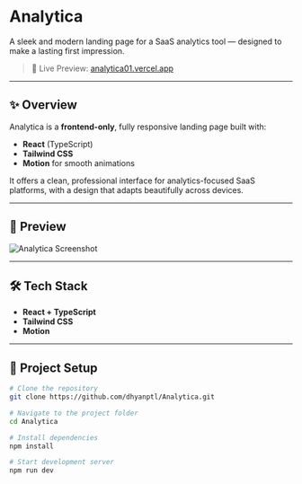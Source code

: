 # Analytica

A sleek and modern landing page for a SaaS analytics tool — designed to make a lasting first impression.

> 🚀 Live Preview: [analytica01.vercel.app](https://analytica01.vercel.app/)

---

## ✨ Overview

Analytica is a **frontend-only**, fully responsive landing page built with:

- **React** (TypeScript)
- **Tailwind CSS**
- **Motion** for smooth animations

It offers a clean, professional interface for analytics-focused SaaS platforms, with a design that adapts beautifully across devices.

---

## 📸 Preview

![Analytica Screenshot](./preview.png)  
<!-- Replace with actual screenshot filename or upload to the repo -->

---

## 🛠 Tech Stack

- **React + TypeScript**
- **Tailwind CSS**
- **Motion**

---

## 📁 Project Setup

```bash
# Clone the repository
git clone https://github.com/dhyanptl/Analytica.git

# Navigate to the project folder
cd Analytica

# Install dependencies
npm install

# Start development server
npm run dev

